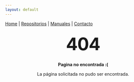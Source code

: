 ```yaml
---
layout: default
---
```


[Home](index.md) | [Repositorios](repositorios) | [Manuales](manuales) | [Contacto](contacto)

<style type="text/css" media="screen">
  .container {
    margin: 10px auto;
    max-width: 600px;
    text-align: center;
  }
  h1 {
    margin: 30px 0;
    font-size: 4em;
    line-height: 1;
    letter-spacing: -1px;
  }
</style>

<div class="container">
  <title>404 not found</title>
  <h1>404</h1>

  <p><strong>Pagina no encontrada :(</strong></p>
  <p>La página solicitada no pudo ser encontrada.</p>
</div>
